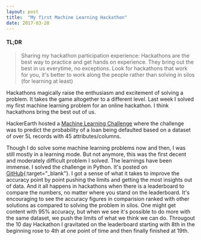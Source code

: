 ```yaml
---
layout: post
title:  "My first Machine Learning Hackathon"
date: 2017-03-28
---
```


#### TL;DR
> Sharing my hackathon participation experience: Hackathons are the best way to practice and get hands on experience. They bring out the best in us everytime, no exceptions. Look for hackathons that work for you, it's better to work along the people rather than solving in silos (for learning at least)

Hackathons magically raise the enthusiasm and excitement of solving a problem. It takes the game altogether to a different level. Last week I solved my first machine learning problem for an online hackathon. I think hackathons bring the best out of us. 

HackerEarth hosted a <A href="https://www.hackerearth.com/problem/machine-learning/bank-fears-loanliness/" target="_blank">Machine Learning Challenge</A> where the challenge was to predict the probability of a loan being defaulted based on a dataset of over 5L records with 45 attributes/columns.

Though I do solve some machine learning problems now and then, I was still mostly in a learning mode. But not anymore, this was the first decent and moderately difficult problem I solved. The learnings have been immense. I solved the challenge in Python. It's posted on [GitHub](https://github.com/avannaldas/Loan-Defaulter-Prediction-Machine-Learning){:target="_blank"}. I got a sense of what it takes to improve the accuracy point by point pushing the limits and getting the most insights out of data. And it all happens in hackathons when there is a leaderboard to compare the numbers, no matter where you stand on the leaderboard. It's encouraging to see the accuracy figures in comparision ranked with other solutions as compared to solving the problem in silos. One might get content with 95% accuracy, but when we see it's possible to do more with the same dataset, we push the limits of what we think we can do. Througout the 10 day Hackathon I gravitated on the leaderboard starting with 8th in the beginning rose to 4th at one point of time and then finally finished at 19th.

